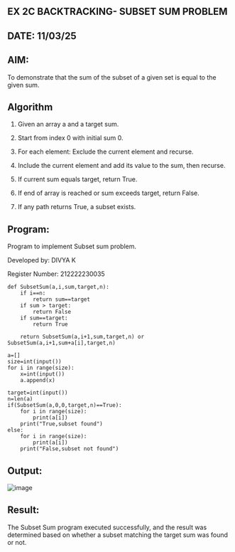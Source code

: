 ##  EX 2C BACKTRACKING- SUBSET SUM PROBLEM
## DATE: 11/03/25

## AIM:
To demonstrate that the sum of the subset of a given set is equal to the given sum.

## Algorithm
1. Given an array a and a target sum.

2. Start from index 0 with initial sum 0.

3. For each element: Exclude the current element and recurse.

4. Include the current element and add its value to the sum, then recurse.

5. If current sum equals target, return True.

6. If end of array is reached or sum exceeds target, return False.

7. If any path returns True, a subset exists.
   
## Program:
Program to implement Subset sum problem.

Developed by: DIVYA K

Register Number: 212222230035

```
def SubsetSum(a,i,sum,target,n):
    if i==n:
        return sum==target
    if sum > target:
        return False
    if sum==target:
        return True
        
    return SubsetSum(a,i+1,sum,target,n) or SubsetSum(a,i+1,sum+a[i],target,n)

a=[]
size=int(input())
for i in range(size):
    x=int(input())
    a.append(x)

target=int(input())
n=len(a)
if(SubsetSum(a,0,0,target,n)==True):
    for i in range(size):
        print(a[i])
    print("True,subset found")
else:
    for i in range(size):
        print(a[i])
    print("False,subset not found")

```

## Output:

![image](https://github.com/user-attachments/assets/8fc44eeb-b65f-4316-a4aa-b8424d60fb8f)

## Result:
The Subset Sum program executed successfully, and the result was determined based on whether a subset matching the target sum was found or not.

